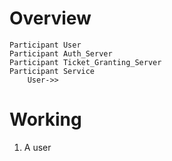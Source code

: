 # Overview
```mermaid
Participant User
Participant Auth_Server
Participant Ticket_Granting_Server 
Participant Service
	User->>
```
# Working
1. A user